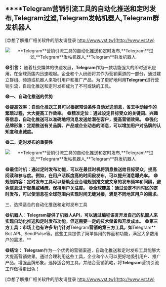 ## ****Telegram**营销引流工具的自动化推送和定时发布,**Telegram**过滤,**Telegram**发帖机器人,**Telegram**群发机器人**

[😍想了解推广相关软件的朋友请登录 http://www.vst.tw](http://www.vst.tw)

 <center><img src="https://vst.tw/MP4/tuiguang/png/8.png" alt="**Telegram**营销引流工具的自动化推送和定时发布,**Telegram**过滤,**Telegram**发帖机器人,**Telegram**群发机器人"></center>

**😄引言：**
随着社交媒体的快速发展，**Telegram**作为一款功能强大的即时通讯应用，在全球范围内迅速崛起。企业和个人纷纷将其作为营销渠道的一部分，通过建立群组、频道或机器人来吸引用户和推广产品。为了更好地利用**Telegram**进行营销引流，自动化推送和定时发布成为了不可或缺的工具。

**😄一、自动化推送的优势**

**😄提高效率：自动化推送工具可以根据预设条件自动发送消息，省去手动操作的繁琐过程，大大提高工作效率。**
**😄精准定位：通过设定目标受众的关键词、兴趣等信息，自动化推送可以准确地将消息发送给潜在客户，提高营销效果。**
**😄强化品牌形象：定期推送有关品牌、产品或企业动态的消息，可以增加用户对品牌的认知度和忠诚度。**

**😄二、定时发布的重要性**

 <center><img src="https://vst.tw/MP4/tuiguang/png/7.png" alt="**Telegram**营销引流工具的自动化推送和定时发布,**Telegram**过滤,**Telegram**发帖机器人,**Telegram**群发机器人"></center>

**😄最佳时机：通过定时发布功能，可以在最佳时机将消息推送给目标受众，提高阅读和参与度。例如，在用户活跃度高的时间段发布，可以提升消息曝光率。**
**😄规划内容：定时发布工具可以帮助企业合理规划推文或文章的发布频率和间隔，避免信息过于密集或稀疏，保持用户关注度。**
**😄全球覆盖：通过设定不同时区的定时发布，可以使消息在全球范围内实现时间无缝对接，满足不同地区用户的需求。**

三、选择适合的自动化推送和定时发布工具

**😄机器人：**Telegram**提供了机器人API，可以通过编程语言开发自己的机器人来实现自动化推送和定时发布功能。但这需要一定的技术储备和开发成本。**
**😄第三方工具：市场上也有许多专门针对**Telegram**营销的第三方工具，如**Telegram** Bot API、SendPulse等。这些工具提供了简单易用的界面和功能，满足大多数用户的需求。**

**😄结论：**
**Telegram**作为一个优秀的营销渠道，自动化推送和定时发布工具能够大大提高营销效果。通过合理利用这些工具，企业和个人可以更好地吸引用户、推广产品，增强品牌形象。选择适合的工具，并结合营销策略，将**Telegram**营销引流工作做得更出色！

[😍想了解推广相关软件的朋友请登录 http://www.vst.tw](http://www.vst.tw)



